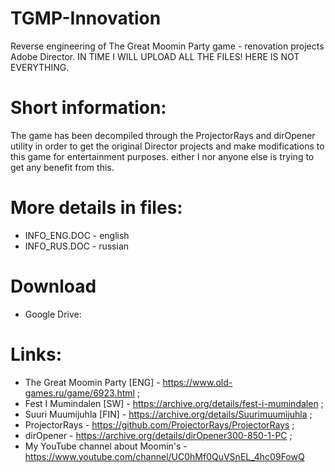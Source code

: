 # TGMP-Innovation
Reverse engineering of The Great Moomin Party game - renovation projects Adobe Director. IN TIME I WILL UPLOAD ALL THE FILES! HERE IS NOT EVERYTHING.

# Short information:
The game has been decompiled through the ProjectorRays and dirOpener utility in order to get the original Director projects and make modifications to this game for entertainment purposes. either I nor anyone else is trying to get any benefit from this.

# More details in files:
* INFO_ENG.DOC - english
* INFO_RUS.DOC - russian

# Download
* Google Drive:

# Links:
* The Great Moomin Party [ENG] - https://www.old-games.ru/game/6923.html ;
* Fest I Mumindalen [SW] - https://archive.org/details/fest-i-mumindalen ;
* Suuri Muumijuhla [FIN] - https://archive.org/details/Suurimuumijuhla ;
* ProjectorRays - https://github.com/ProjectorRays/ProjectorRays ;
* dirOpener - https://archive.org/details/dirOpener300-850-1-PC ;
* My YouTube channel about Moomin's - https://www.youtube.com/channel/UC0hMf0QuVSnEL_4hc09FowQ 
